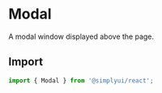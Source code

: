 # Modal

A modal window displayed above the page.

## Import

```jsx
import { Modal } from '@simplyui/react';
```
